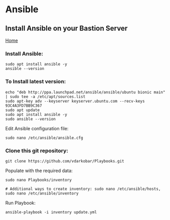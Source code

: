 # Ansible 
## Install Ansible on your Bastion Server
  
<p align="left">
  <a href="https://github.com/vdarkobar/Home_Cloud#small-home-cloud">Home</a>
</p>  
  
### Install Ansible:
```
sudo apt install ansible -y
ansible --version
```
	
### To Install latest version:
```
echo "deb http://ppa.launchpad.net/ansible/ansible/ubuntu bionic main" | sudo tee -a /etc/apt/sources.list
sudo apt-key adv --keyserver keyserver.ubuntu.com --recv-keys 93C4A3FD7BB9C367
sudo apt update
sudo apt install ansible -y
sudo ansible --version
```
  
Edit Ansible configuration file:
```
sudo nano /etc/ansible/ansible.cfg
```
    
### Clone this git repository:
```
git clone https://github.com/vdarkobar/Playbooks.git
```
  
Populate with the required data:
```
sudo nano Playbooks/inventory			

# Additional ways to create inventory: sudo nano /etc/ansible/hosts, sudo nano /etc/ansible/inventory
```  
  
Run Playbook:
```
ansible-playbook -i inventory update.yml
```
